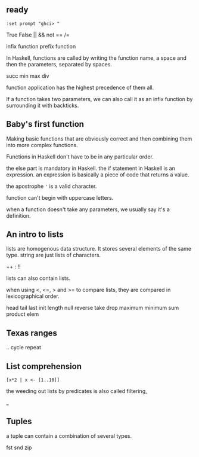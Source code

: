 ## ready

```
:set prompt "ghci> "
```

True False || && not == /=

infix function
prefix function

In Haskell, functions are called by writing the function name, a space and then the parameters, separated by spaces.

succ min max div

function application has the highest precedence of them all.

If a function takes two parameters, we can also call it as an infix function by surrounding it with backticks.

## Baby's first function

Making basic functions that are obviously correct and then combining them into more complex functions.

Functions in Haskell don't have to be in any particular order.

the else part is mandatory in Haskell.
the if statement in Haskell is an expression. an expression is basically a piece of code that returns a value.

the apostrophe `'` is a valid character.

function can't begin with uppercase letters.

when a function doesn't take any parameters, we usually say it's a definition.

## An intro to lists

lists are homogenous data structure. It stores several elements of the same type.
string are just lists of characters.

++ : !!

lists can also contain lists.

when using <, <=, > and >= to compare lists, they are compared in lexicographical order.

head tail last init length null reverse take drop maximum minimum sum product elem

## Texas ranges

.. cycle repeat

## List comprehension

```
[x*2 | x <- [1..10]]
```

the weeding out lists by predicates is also called filtering,

_

## Tuples

a tuple can contain a combination of several types.

fst snd zip
